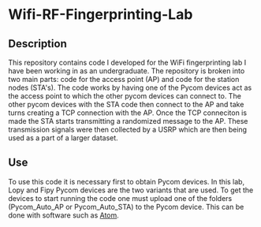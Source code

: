# Wifi-RF-Fingerprinting-Lab

## Description
This repository contains code I developed for the WiFi fingerprinting lab I have been working in as an undergraduate. The repository is broken into two main parts: code for the access point (AP) and code for the station nodes (STA's). The code works by having one of the Pycom devices act as the access point to which the other pycom devices can connect to. The other pycom devices with the STA code then connect to the AP and take turns creating a TCP connection with the AP. Once the TCP conneciton is made the STA starts transmitting a randomized message to the AP. These transmission signals were then collected by a USRP which are then being used as a part of a larger dataset. 

## Use
To use this code it is necessary first to obtain Pycom devices. In this lab, Lopy and Fipy Pycom devices are the two variants that are used. To get the devices to start running the code one must upload one of the folders (Pycom_Auto_AP or Pycom_Auto_STA) to the Pycom device. This can be done with software such as [Atom](https://atom.io).
